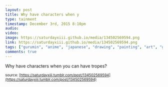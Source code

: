```yaml
---
layout: post
title: Why have characters when y
type: tainment
timestamp: December 3rd, 2015 8:10pm
audio: 
video: 
image: https://saturdayxiii.github.io/media/134502569594.png
link: https://saturdayxiii.github.io/media/134502569594.png
tags: ["gurumin", "anime", "japanese", "drawing", "painting", "art", "game"]
comments: true
---
```

Why have characters when you can have tropes?
 
  
<small>source: [https://saturdayxiii.tumblr.com/post/134502569594](https://saturdayxiii.tumblr.com/post/134502569594)</small>